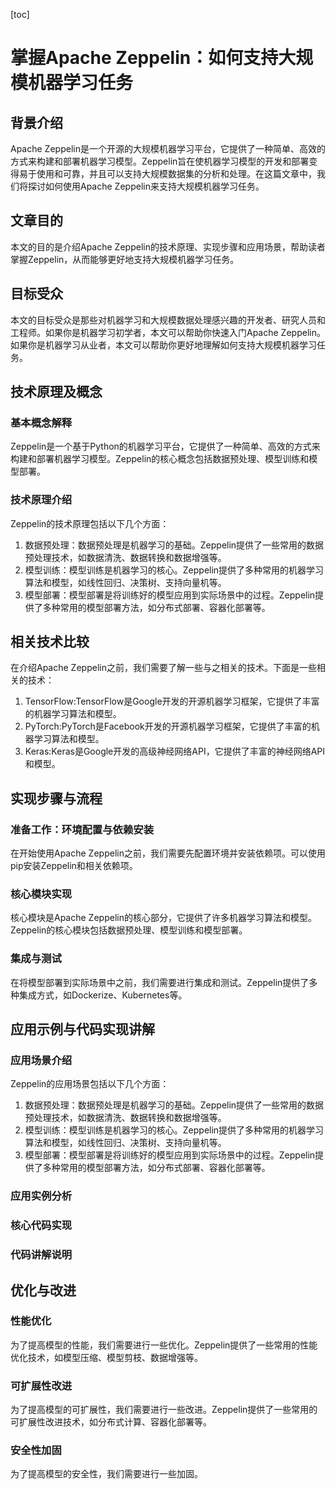
[toc]                    
                
                
掌握Apache Zeppelin：如何支持大规模机器学习任务
==================

背景介绍
------------

Apache Zeppelin是一个开源的大规模机器学习平台，它提供了一种简单、高效的方式来构建和部署机器学习模型。Zeppelin旨在使机器学习模型的开发和部署变得易于使用和可靠，并且可以支持大规模数据集的分析和处理。在这篇文章中，我们将探讨如何使用Apache Zeppelin来支持大规模机器学习任务。

文章目的
---------

本文的目的是介绍Apache Zeppelin的技术原理、实现步骤和应用场景，帮助读者掌握Zeppelin，从而能够更好地支持大规模机器学习任务。

目标受众
------------

本文的目标受众是那些对机器学习和大规模数据处理感兴趣的开发者、研究人员和工程师。如果你是机器学习初学者，本文可以帮助你快速入门Apache Zeppelin。如果你是机器学习从业者，本文可以帮助你更好地理解如何支持大规模机器学习任务。

技术原理及概念
---------------------

### 基本概念解释

Zeppelin是一个基于Python的机器学习平台，它提供了一种简单、高效的方式来构建和部署机器学习模型。Zeppelin的核心概念包括数据预处理、模型训练和模型部署。

### 技术原理介绍

Zeppelin的技术原理包括以下几个方面：

1. 数据预处理：数据预处理是机器学习的基础。Zeppelin提供了一些常用的数据预处理技术，如数据清洗、数据转换和数据增强等。
2. 模型训练：模型训练是机器学习的核心。Zeppelin提供了多种常用的机器学习算法和模型，如线性回归、决策树、支持向量机等。
3. 模型部署：模型部署是将训练好的模型应用到实际场景中的过程。Zeppelin提供了多种常用的模型部署方法，如分布式部署、容器化部署等。

相关技术比较
----------------

在介绍Apache Zeppelin之前，我们需要了解一些与之相关的技术。下面是一些相关的技术：

1. TensorFlow:TensorFlow是Google开发的开源机器学习框架，它提供了丰富的机器学习算法和模型。
2. PyTorch:PyTorch是Facebook开发的开源机器学习框架，它提供了丰富的机器学习算法和模型。
3. Keras:Keras是Google开发的高级神经网络API，它提供了丰富的神经网络API和模型。

实现步骤与流程
-----------------------

### 准备工作：环境配置与依赖安装

在开始使用Apache Zeppelin之前，我们需要先配置环境并安装依赖项。可以使用pip安装Zeppelin和相关依赖项。

### 核心模块实现

核心模块是Apache Zeppelin的核心部分，它提供了许多机器学习算法和模型。Zeppelin的核心模块包括数据预处理、模型训练和模型部署。

### 集成与测试

在将模型部署到实际场景中之前，我们需要进行集成和测试。Zeppelin提供了多种集成方式，如Dockerize、Kubernetes等。

应用示例与代码实现讲解
----------------------------------

### 应用场景介绍

Zeppelin的应用场景包括以下几个方面：

1. 数据预处理：数据预处理是机器学习的基础。Zeppelin提供了一些常用的数据预处理技术，如数据清洗、数据转换和数据增强等。
2. 模型训练：模型训练是机器学习的核心。Zeppelin提供了多种常用的机器学习算法和模型，如线性回归、决策树、支持向量机等。
3. 模型部署：模型部署是将训练好的模型应用到实际场景中的过程。Zeppelin提供了多种常用的模型部署方法，如分布式部署、容器化部署等。

### 应用实例分析

### 核心代码实现

### 代码讲解说明

优化与改进
--------------

### 性能优化

为了提高模型的性能，我们需要进行一些优化。Zeppelin提供了一些常用的性能优化技术，如模型压缩、模型剪枝、数据增强等。

### 可扩展性改进

为了提高模型的可扩展性，我们需要进行一些改进。Zeppelin提供了一些常用的可扩展性改进技术，如分布式计算、容器化部署等。

### 安全性加固

为了提高模型的安全性，我们需要进行一些加固。

